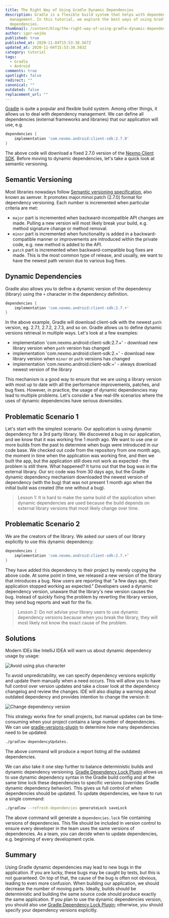 ```yaml
---
title: The Right Way of Using Gradle Dynamic Dependencies
description: Gradle is a flexible build system that helps with dependency
  management. In this tutorial, we explore the best ways of using Gradle dynamic
  dependencies.
thumbnail: /content/blog/the-right-way-of-using-gradle-dynamic-dependencies/blog_gradle-dynamic-dependencies_1200x600.png
author: igor-wojda
published: true
published_at: 2020-11-04T15:53:38.567Z
updated_at: 2020-11-04T15:53:38.583Z
category: tutorial
tags:
  - Gradle
  - Android
comments: true
spotlight: false
redirect: ""
canonical: ""
outdated: false
replacement_url: ""
---
```

[Gradle](https://gradle.org/) is quite a popular and flexible build system. Among other things, it allows us to deal with dependency management. We can define all dependencies (external frameworks and libraries) that our application will use, e.g.

```groovy
dependencies {
    implementation 'com.nexmo.android:client-sdk:2.7.0'
}
```

The above code will download a fixed 2.7.0 version of the [Nexmo Client SDK](https://developer.nexmo.com/client-sdk/overview). Before moving to dynamic dependencies, let's take a quick look at semantic versioning.

## Semantic Versioning

Most libraries nowadays follow [Semantic versioning specification](https://semver.org/), also known as semver. It promotes major.minor.patch (2.7.0) format for dependency versioning. Each number is incremented when particular criteria are met:
- `major` part is incremented when backward-incompatible API changes are made. Pulling a new version will most likely break your build, e.g. method signature change or method removal.
- `minor` part is incremented when functionality is added in a backward-compatible manner or improvements are introduced within the private code, e.g. new method is added to the API.
- `patch` part is incremented when backward-compatible bug fixes are made. This is the most common type of release, and usually, we want to have the newest path version due to various bug fixes.

## Dynamic Dependencies

Gradle also allows you to define a dynamic version of the dependency (library) using the `+` character in the dependency definition.

```groovy
dependencies {
    implementation 'com.nexmo.android:client-sdk:2.7.+'
}
```

In the above example, Gradle will download client-sdk with the newest `path` version, eg. 2.7.1, 2.7.2, 2.7.3, and so on. Gradle allows us to define dynamic versions retrieval in multiple ways. Let's look at a few examples:
- implementation 'com.nexmo.android:client-sdk:2.7.+' - download new library version when `path` version has changed
- implementation 'com.nexmo.android:client-sdk:2.+' - download new library version when `minor` or `path` versions has changed
- implementation 'com.nexmo.android:client-sdk:+' - always download newest version of the library

This mechanism is a good way to ensure that we are using a library version with most up to date with all the performance improvements, patches, and bug fixes. However, in practice, the usage of dynamic dependencies may lead to multiple problems. Let's consider a few real-life scenarios where the uses of dynamic dependencies have serious downsides.

## Problematic Scenario 1
Let's start with the simplest scenario. Our application is using dynamic dependency for a 3rd party library. We discovered a bug in our application, and we know that it was working fine 1 month ago. We want to use one or more builds from the past to determine when bugs were introduced in our code base. We checked out code from the repository from one month ago, the moment in time when the application was working fine, and then we built the app, but the application still does not work as expected - the problem is still there. What happened? It turns out that the bug was in the external library. Our src code was from 30 days ago, but the Gradle dynamic dependency mechanism downloaded the newest version of dependency (with the bug) that was not present 1 month ago when the initial build was created (the one without a bug). 

> Lesson 1: It is hard to make the same build of the application when dynamic dependencies are used because the build depends on external library versions that most likely change over time.

## Problematic Scenario 2
We are the creators of the library. We asked our users of our library explicitly to use this dynamic dependency:

```groovy
dependencies {
    implementation 'com.nexmo.android:client-sdk:2.7.+’
}
```

They have added this dependency to their project by merely copying the above code. At some point in time, we released a new version of the library that introduces a bug. Now users are reporting that "a few days ago, their application stopped working as expected." Developers used a dynamic dependency version, unaware that the library's new version causes the bug. Instead of quickly fixing the problem by reverting the library version, they send bug reports and wait for the fix.

> Lesson 2: Do not advise your library users to use dynamic dependency versions because when you break the library, they will most likely not know the exact cause of the problem.

## Solutions

Modern IDEs like IntelliJ IDEA will warn us about dynamic dependency usage by usage:

![Avoid using plus character](/content/blog/the-right-way-of-using-gradle-dynamic-dependencies/avoid-using-plus-character.png)

To avoid unpredictability, we can specify dependency versions explicitly and update them manually when a need occurs. This will allow you to have full control over version updates and take a closer look at the dependency changelog and review the changes. IDE will also display a warning about outdated dependency and provides intention to change the version it:

![Change dependency version](/content/blog/the-right-way-of-using-gradle-dynamic-dependencies/change-dependency-version.png)

This strategy works fine for small projects, but manual updates can be time-consuming when your project contains a large number of dependencies. We can use [gradle-versions-plugin](https://github.com/ben-manes/gradle-versions-plugin) to determine how many dependencies need to be updated:

```sh
./gradlew dependencyUpdates.
```

The above command will produce a report listing all the outdated dependencies. 

We can also take it one step further to balance deterministic builds and dynamic dependency versioning. [Gradle Dependency Lock Plugin](https://github.com/nebula-plugins/gradle-dependency-lock-plugin) allows us to use dynamic dependency syntax in the Gradle build config and at the same time lock these dependencies to specific versions (overrides Gradle dynamic dependency behavior). This gives us full control of when dependencies should be updated. To update dependencies, we have to run a single command:

```sh
./gradlew --refresh-dependencies generateLock saveLock
```

The above command will generate a `dependencies.lock` file containing versions of dependencies. This file should be included in version control to ensure every developer in the team uses the same versions of dependencies. As a team, you can decide when to update dependencies, e.g. beginning of every development cycle.  

## Summary

Using Gradle dynamic dependencies may lead to new bugs in the application. If you are lucky, these bugs may be caught by tests, but this is not guaranteed. On top of that, the cause of the bug is often not obvious, leading to even more confusion. When building our application, we should decrease the number of moving parts. Ideally, builds should be deterministic and building the same source code should produce exactly the same application. If you plan to use the dynamic dependencies version, you should also use [Gradle Dependency Lock Plugin](https://github.com/nebula-plugins/gradle-dependency-lock-plugin); otherwise, you should specify your dependency versions explicitly.